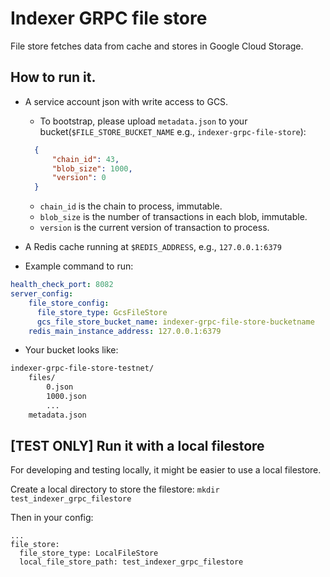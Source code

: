 # Indexer GRPC file store

File store fetches data from cache and stores in Google Cloud Storage.

## How to run it.

* A service account json with write access to GCS.
  * To bootstrap, please upload `metadata.json` to your bucket(`$FILE_STORE_BUCKET_NAME` e.g., `indexer-grpc-file-store`):
  ```json   
    {
        "chain_id": 43,
        "blob_size": 1000,
        "version": 0
    }
  ```
  * `chain_id` is the chain to process, immutable.
  * `blob_size` is the number of transactions in each blob, immutable.
  * `version` is the current version of transaction to process.

* A Redis cache running at `$REDIS_ADDRESS`, e.g., `127.0.0.1:6379`
* Example command to run:

```yaml
health_check_port: 8082
server_config:
    file_store_config:
      file_store_type: GcsFileStore
      gcs_file_store_bucket_name: indexer-grpc-file-store-bucketname
    redis_main_instance_address: 127.0.0.1:6379
```

* Your bucket looks like:

```bash
indexer-grpc-file-store-testnet/
    files/
        0.json
        1000.json
        ...
    metadata.json
```

## [TEST ONLY] Run it with a local filestore

For developing and testing locally, it might be easier to use a local filestore.

Create a local directory to store the filestore: `mkdir test_indexer_grpc_filestore`

Then in your config:
```
...
file_store:
  file_store_type: LocalFileStore
  local_file_store_path: test_indexer_grpc_filestore
```
